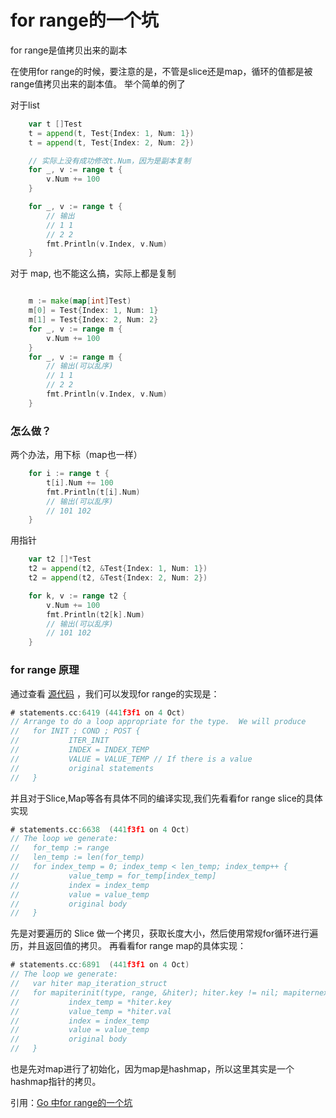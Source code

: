 # for range的一个坑

for range是值拷贝出来的副本

在使用for range的时候，要注意的是，不管是slice还是map，循环的值都是被range值拷贝出来的副本值。
举个简单的例了

对于list

```go
    var t []Test
	t = append(t, Test{Index: 1, Num: 1})
	t = append(t, Test{Index: 2, Num: 2})

	// 实际上没有成功修改t.Num，因为是副本复制
	for _, v := range t {
		v.Num += 100
	}

	for _, v := range t {
		// 输出
		// 1 1
		// 2 2
		fmt.Println(v.Index, v.Num)
	}
```

对于 map, 也不能这么搞，实际上都是复制
```go

	m := make(map[int]Test)
	m[0] = Test{Index: 1, Num: 1}
	m[1] = Test{Index: 2, Num: 2}
	for _, v := range m {
		v.Num += 100
	}
	for _, v := range m {
		// 输出(可以乱序)
		// 1 1
		// 2 2
		fmt.Println(v.Index, v.Num)
	}
```
### 怎么做？

两个办法，用下标（map也一样）
```go
	for i := range t {
		t[i].Num += 100
		fmt.Println(t[i].Num)
		// 输出(可以乱序)
		// 101 102
	}
```
	
用指针

```go
	var t2 []*Test
	t2 = append(t2, &Test{Index: 1, Num: 1})
	t2 = append(t2, &Test{Index: 2, Num: 2})

	for k, v := range t2 {
		v.Num += 100
		fmt.Println(t2[k].Num)
		// 输出(可以乱序)
		// 101 102
	}
```

### for range 原理
通过查看 [源代码](https://github.com/golang/gofrontend) ，我们可以发现for range的实现是：

```go
# statements.cc:6419 (441f3f1 on 4 Oct)
// Arrange to do a loop appropriate for the type.  We will produce
//   for INIT ; COND ; POST {
//           ITER_INIT
//           INDEX = INDEX_TEMP
//           VALUE = VALUE_TEMP // If there is a value
//           original statements
//   }
```

并且对于Slice,Map等各有具体不同的编译实现,我们先看看for range slice的具体实现
```go
# statements.cc:6638  (441f3f1 on 4 Oct)
// The loop we generate:
//   for_temp := range
//   len_temp := len(for_temp)
//   for index_temp = 0; index_temp < len_temp; index_temp++ {
//           value_temp = for_temp[index_temp]
//           index = index_temp
//           value = value_temp
//           original body
//   }
```

先是对要遍历的 Slice 做一个拷贝，获取长度大小，然后使用常规for循环进行遍历，并且返回值的拷贝。
再看看for range map的具体实现：

```go
# statements.cc:6891  (441f3f1 on 4 Oct)
// The loop we generate:
//   var hiter map_iteration_struct
//   for mapiterinit(type, range, &hiter); hiter.key != nil; mapiternext(&hiter) {
//           index_temp = *hiter.key
//           value_temp = *hiter.val
//           index = index_temp
//           value = value_temp
//           original body
//   }
```

也是先对map进行了初始化，因为map是hashmap，所以这里其实是一个hashmap指针的拷贝。

引用：[Go 中for range的一个坑](https://studygolang.com/articles/25094?fr=sidebar)
